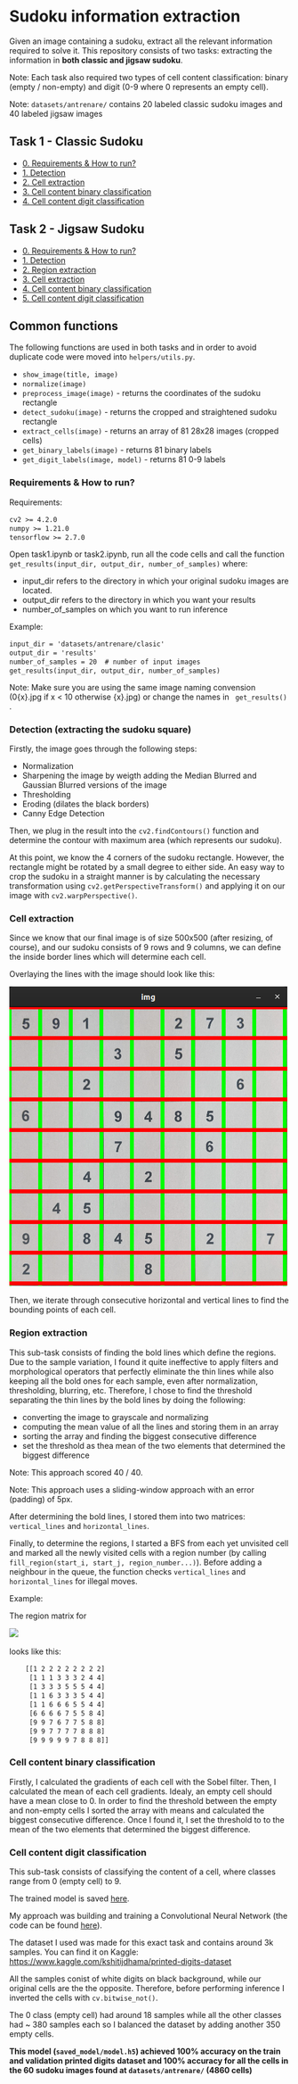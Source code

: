 # Sudoku information extraction

Given an image containing a sudoku, extract all the relevant information required to solve it.
This repository consists of two tasks: extracting the information in **both classic and jigsaw sudoku**.

Note: Each task also required two types of cell content classification: binary (empty / non-empty) and digit (0-9 where 0 represents an empty cell).

Note: ```datasets/antrenare/``` contains 20 labeled classic sudoku images and 40 labeled jigsaw images

## Task 1 - Classic Sudoku
* [0. Requirements & How to run?](#run)
* [1. Detection](#detection)
* [2. Cell extraction](#cell_extraction)
* [3. Cell content binary classification](#cell_content_binary_classification)
* [4. Cell content digit classification](#cell_content_digit_classification)
## Task 2 - Jigsaw Sudoku
* [0. Requirements & How to run?](#run)
* [1. Detection](#detection)
* [2. Region extraction](#region_extraction)
* [3. Cell extraction](#cell_extraction)
* [4. Cell content binary classification](#cell_content_binary_classification)
* [5. Cell content digit classification](#cell_content_digit_classification)

## Common functions
The following functions are used in both tasks and in order to avoid duplicate code were moved into ```helpers/utils.py```.
* ```show_image(title, image)```
* ```normalize(image)```
* ```preprocess_image(image)``` - returns the coordinates of the sudoku rectangle
* ```detect_sudoku(image)``` - returns the cropped and straightened sudoku rectangle
* ```extract_cells(image)``` - returns an array of 81 28x28 images (cropped cells)
* ```get_binary_labels(image)``` - returns 81 binary labels
* ```get_digit_labels(image, model)``` - returns 81 0-9 labels

<a name="run"/>

### Requirements & How to run?

Requirements:
```
cv2 >= 4.2.0
numpy >= 1.21.0
tensorflow >= 2.7.0
```

Open task1.ipynb or task2.ipynb, run all the code cells and
call the function ``` get_results(input_dir, output_dir, number_of_samples) ``` where:

- input_dir refers to the directory in which your original sudoku images are located.
- output_dir refers to the directory in which you want your results
- number_of_samples on which you want to run inference

Example:
```
input_dir = 'datasets/antrenare/clasic'
output_dir = 'results'
number_of_samples = 20  # number of input images
get_results(input_dir, output_dir, number_of_samples)
```
Note: Make sure you are using the same image naming convension (0{x}.jpg if x < 10 otherwise {x}.jpg) or change the names in ``` get_results()``` .


<a name="detection"/>

### Detection (extracting the sudoku square)

Firstly, the image goes through the following steps:
- Normalization
- Sharpening the image by weigth adding the Median Blurred and Gaussian Blurred versions of the image
- Thresholding
- Eroding (dilates the black borders)
- Canny Edge Detection
  
Then, we plug in the result into the ```cv2.findContours()``` function and determine the contour with maximum area (which represents our sudoku).
  
At this point, we know the 4 corners of the sudoku rectangle. However, the rectangle might be rotated by a small degree to either side. An easy way to crop the sudoku in a straight manner is by calculating the necessary transformation using ```cv2.getPerspectiveTransform()``` and applying it on our image with ```cv2.warpPerspective()```.


<a name="cell_extraction"/>

### Cell extraction

Since we know that our final image is of size 500x500 (after resizing, of course),
and our sudoku consists of 9 rows and 9 columns, we can define the inside border lines
which will determine each cell.

Overlaying the lines with the image should look like this:

![](https://github.com/cosminbvb/Sudoku-Information-Extraction/blob/main/screenshots/overlay.png)

Then, we iterate through consecutive horizontal and vertical lines to find the bounding points of each cell.

<a name="region_extraction"/>

### Region extraction

This sub-task consists of finding the bold lines which define the regions. Due to the sample variation, I found it quite ineffective to apply filters and morphological operators that perfectly eliminate the thin lines while also keeping all the bold ones for each sample, even after normalization, thresholding, blurring, etc. Therefore, I chose to find the threshold separating the thin lines by the bold lines by doing the following:
* converting the image to grayscale and normalizing
* computing the mean value of all the lines and storing them in an array
* sorting the array and finding the biggest consecutive difference
* set the threshold as thea mean of the two elements that determined the biggest difference

Note: This approach scored 40 / 40.

Note: This approach uses a sliding-window approach with an error (padding) of 5px.

After determining the bold lines, I stored them into two matrices:
```vertical_lines``` and ```horizontal_lines```.

Finally, to determine the regions, I started a BFS from each yet unvisited cell and marked all the newly visited cells with a region number (by calling ```fill_region(start_i, start_j, region_number...)```). Before adding a neighbour in the queue, the function checks ```vertical_lines``` and ```horizontal_lines``` for illegal moves.

Example:

The region matrix for 

![](https://github.com/cosminbvb/Sudoku-Information-Extraction/blob/main/datasets/antrenare/jigsaw/01.jpg)

looks like this:

```
    [[1 2 2 2 2 2 2 2 2]
     [1 1 1 3 3 3 2 4 4]
     [1 3 3 3 5 5 5 4 4]
     [1 1 6 3 3 3 5 4 4]
     [1 1 6 6 6 5 5 4 4]
     [6 6 6 6 7 5 5 8 4]
     [9 9 7 6 7 7 5 8 8]
     [9 9 7 7 7 7 8 8 8]
     [9 9 9 9 9 7 8 8 8]]
```


<a name="cell_content_binary_classification"/>

### Cell content binary classification

Firstly, I calculated the gradients of each cell with the Sobel filter. Then, I calculated the mean of each cell gradients. Idealy, an empty cell should have a mean close to 0. In order to find the threshold between the empty and non-empty cells I sorted the array with means and calculated the biggest consecutive difference. Once I found it, I set the threshold to to the mean of the two elements that determined the biggest difference.


<a name="cell_content_digit_classification"/>

### Cell content digit classification

This sub-task consists of classifying the content of a cell, where classes range from 0 (empty cell) to 9.

The trained model is saved [here](https://github.com/cosminbvb/Sudoku-Information-Extraction/blob/main/saved_model/model.h5).

My approach was building and training a Convolutional Neural Network (the code can be found [here](https://github.com/cosminbvb/Sudoku-Information-Extraction/blob/main/cell_digit_classification.ipynb)).
 
The dataset I used was made for this exact task and contains around 3k samples. 
You can find it on Kaggle: https://www.kaggle.com/kshitijdhama/printed-digits-dataset

All the samples conist of white digits on black background, while our original cells are the the opposite. 
Therefore, before performing inference I inverted the cells with ```cv.bitwise_not()```.

The 0 class (empty cell) had around 18 samples while all the other classes had ~ 380 samples each so I balanced the dataset by adding another 350 empty cells.

**This model (```saved_model/model.h5```) achieved 100% accuracy on the train and validation printed digits dataset and 100% accuracy for all the cells in the 60 sudoku images found at ```datasets/antrenare/``` (4860 cells)**